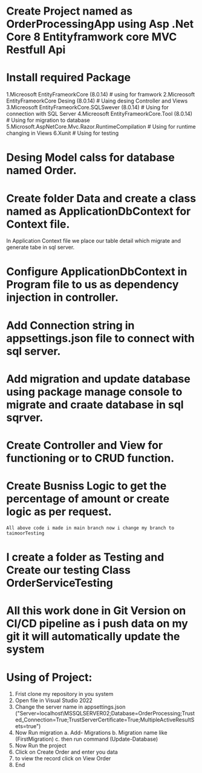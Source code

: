 # Create Project named as OrderProcessingApp using Asp .Net Core 8 Entityframwork core MVC Restfull Api
# Install required Package 
  1.Micreosoft EntityFrameorkCore (8.0.14) # using for framwork
  2.Micreosoft EntityFrameorkCore Desing (8.0.14) # Uaing desing Controller and Views 
  3.Micreosoft EntityFrameorkCore.SQLSwever (8.0.14) # Using for connection with SQL Server
  4.Micreosoft EntityFrameorkCore.Tool (8.0.14) # Using for migration to database
  5.Microsoft.AspNetCore.Mvc.Razor.RuntimeCompilation # Using for runtime changing in Views
  6.Xunit   # Using for testing
# Desing Model calss for database named Order.
# Create folder Data and create a class named as ApplicationDbContext for Context file.
  In Application Context file we place our table detail which migrate and generate tabe in sql server.
# Configure ApplicationDbContext in Program file to us as dependency injection in controller.
# Add Connection string in appsettings.json file to connect with sql server.
# Add migration and update database using package manage console to migrate and craate database in sql sqrver.
# Create Controller and View for functioning or to CRUD function.
# Create Busniss Logic to get the percentage of amount or create logic as per request.
    All above code i made in main branch now i change my branch to taimoorTesting
# I create a folder as Testing and Create our testing Class OrderServiceTesting
# All this work done in Git Version on CI/CD pipeline as i push data on my git it will automatically update the system



# Using of Project:

  1. Frist clone my repository in you system
  2. Open file in Visual Studio 2022
  3. Change the server name in appsettings.json ("Server=localhost\\MSSQLSERVER02;Database=OrderProcessing;Trusted_Connection=True;TrustServerCertificate=True;MultipleActiveResultSets=true")
  4. Now Run migration
     a. Add- Migrations
     b. Migration name like (FirstMigration)
     c. then run command (Update-Database)
  5. Now Run the project
  6. Click on Create Order and enter you data
  7. to view the record click on View Order
  8. End


